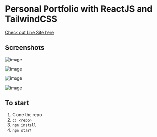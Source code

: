 # Personal Portfolio with ReactJS and TailwindCSS
[Check out Live Site here](https://portfolio-react-tailwind-dun.vercel.app/)

## Screenshots
![image](https://user-images.githubusercontent.com/86282256/174948217-5f79a519-2c88-4e29-bbd2-7bbd233ce4b5.png)

![image](https://user-images.githubusercontent.com/86282256/174948254-e6967f24-80fd-467a-b671-e44dab0e26d3.png)

![image](https://user-images.githubusercontent.com/86282256/174948277-d183b1cb-339b-4015-837e-af4c39cbf591.png)

![image](https://user-images.githubusercontent.com/86282256/174948302-ea6ca97c-c790-4578-a9d2-6ef531f0c847.png)


## To start
1.  Clone the repo
2. `cd <repo>`
3. `npm install`
4. `npm start`
